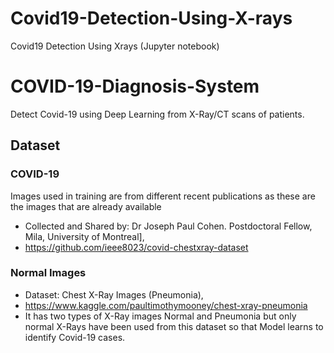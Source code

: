 # Covid19-Detection-Using-X-rays
Covid19 Detection Using Xrays (Jupyter notebook)
# COVID-19-Diagnosis-System
Detect Covid-19 using Deep Learning from X-Ray/CT scans of patients.


## Dataset

### COVID-19

Images used in training are from different recent publications as these are the images that are already available
- Collected and Shared by: Dr Joseph Paul Cohen. Postdoctoral Fellow, Mila, University of Montreal], 
- https://github.com/ieee8023/covid-chestxray-dataset
### Normal Images

- Dataset: Chest X-Ray Images (Pneumonia), 
- https://www.kaggle.com/paultimothymooney/chest-xray-pneumonia
- It has two types of X-Ray images Normal and Pneumonia but only normal X-Rays have been used from this dataset so that Model learns to identify Covid-19 cases.


